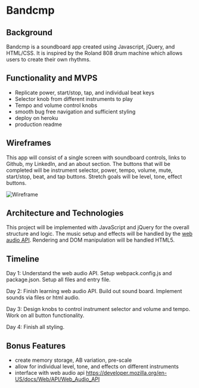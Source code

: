 # Bandcmp

## Background

Bandcmp is a soundboard app created using Javascript, jQuery, and HTML/CSS. It is inspired by the Roland 808 drum machine which allows users to create their own rhythms.

## Functionality and MVPS

* Replicate power, start/stop, tap, and individual beat keys
* Selector knob from different instruments to play
* Tempo and volume control knobs
* smooth bug free navigation and sufficient styling
* deploy on heroku
* production readme

## Wireframes

This app will consist of a single screen with soundboard controls, links to Github, my LinkedIn, and an about section. The buttons that will be completed will be instrument selector, power, tempo, volume, mute, start/stop, beat, and tap buttons. Stretch goals will be level, tone, effect buttons.

![Wireframe][wireframe]

## Architecture and Technologies
This project will be implemented with JavaScript and jQuery for the overall structure and logic. The music setup and effects will be handled by the [web audio API][web_audio_api]. Rendering and DOM manipulation will be handled HTML5.

## Timeline
Day 1: Understand the web audio API. Setup webpack.config.js and package.json. Setup all files and entry file.

Day 2: Finish learning web audio API. Build out sound board. Implement sounds via files or html audio.

Day 3: Design knobs to control instrument selector and volume and tempo. Work on all button functionality.

Day 4: Finish all styling.


## Bonus Features

* create memory storage, AB variation, pre-scale
* allow for individual level, tone, and effects on different instruments
* interface with web audio api https://developer.mozilla.org/en-US/docs/Web/API/Web_Audio_API















[web_audio_api]: https://developer.mozilla.org/en-US/docs/Web/API/Web_Audio_API

[wireframe]: https://slack-imgs.com/?c=1&url=https%3A%2F%2Fupload.wikimedia.org%2Fwikipedia%2Fcommons%2Fthumb%2F4%2F4c%2FRoland_TR-808_%2528large%2529.jpg%2F1200px-Roland_TR-808_%2528large%2529.jpg
